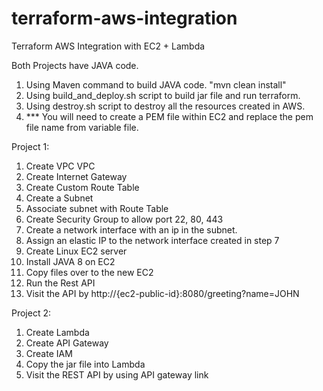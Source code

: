 # terraform-aws-integration
Terraform AWS Integration with EC2 + Lambda

Both Projects have JAVA code. 
1. Using Maven command to build JAVA code. "mvn clean install"
2. Using build_and_deploy.sh script to build jar file and run terraform.
3. Using destroy.sh script to destroy all the resources created in AWS.
4. *** You will need to create a PEM file within EC2 and replace the pem file name from variable file.


Project 1:
1. Create VPC VPC
2. Create Internet Gateway 
3. Create Custom Route Table 
4. Create a Subnet
5. Associate subnet with Route Table
6. Create Security Group to allow port 22, 80, 443
7. Create a network interface with an ip in the subnet. 
8. Assign an elastic IP to the network interface created in step 7
9. Create Linux EC2 server
10. Install JAVA 8 on EC2
11. Copy files over to the new EC2
12. Run the Rest API
13. Visit the API by http://{ec2-public-id}:8080/greeting?name=JOHN


Project 2:
1. Create Lambda 
2. Create API Gateway
3. Create IAM
4. Copy the jar file into Lambda
5. Visit the REST API by using API gateway link
